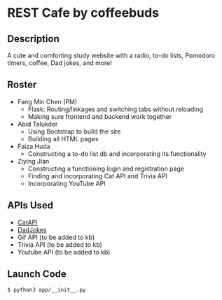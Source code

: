 # REST Cafe by coffeebuds 

## Description
A cute and comforting study website with a radio, to-do lists, Pomodoro timers, coffee, Dad jokes, and more!

## Roster  
* Fang Min Chen (PM)
  * Flask: Routing/linkages and switching tabs without reloading
  * Making sure frontend and backend work together
* Abid Talukder
  * Using Bootstrap to build the site
  * Building all HTML pages
* Faiza Huda
  * Constructing a to-do list db and incorporating its functionality
* Ziying Jian
  * Constructing a functioning login and registration page
  * Finding and incorporating Cat API and Trivia API
  * Incorporating YouTube API

## APIs Used
* [CatAPI](https://github.com/stuy-softdev/notes-and-code/blob/main/api_kb/411_on_CatAPI.md)
* [DadJokes](https://github.com/stuy-softdev/notes-and-code/blob/main/api_kb/411_on_DadJokes.md)
* Gif API (to be added to kb)
* Trivia API (to be added to kb)
* Youtube API (to be added to kb)

## Launch Code
```
$ python3 app/__init__.py
```
